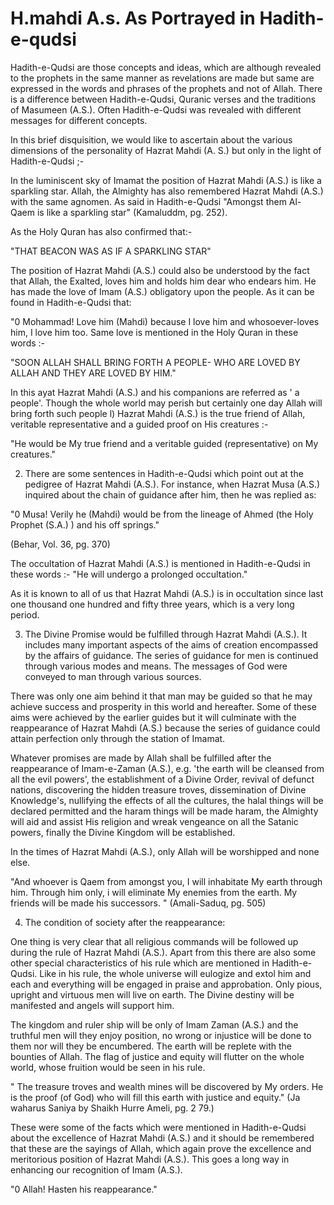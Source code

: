 H.mahdi A.s. As Portrayed in Hadith-e-qudsi
===========================================

Hadith-e-Qudsi are those concepts and ideas, which are although
revealed to the prophets in the same manner as revelations are made but
same are expressed in the words and phrases of the prophets and not of
Allah. There is a difference between Hadith-e-Qudsi, Quranic verses and
the traditions of Masumeen (A.S.). Often Hadith-e-Qudsi was revealed
with different messages for different concepts.

In this brief disquisition, we would like to ascertain about the
various dimensions of the personality of Hazrat Mahdi (A. S.) but only
in the light of Hadith-e-Qudsi ;-

In the luminiscent sky of Imamat the position of Hazrat Mahdi (A.S.) is
like a sparkling star. Allah, the Almighty has also remembered Hazrat
Mahdi (A.S.) with the same agnomen. As said in Hadith-e-Qudsi "Amongst
them Al-Qaem is like a sparkling star" (Kamaluddm, pg. 252).

As the Holy Quran has also confirmed that:-

"THAT BEACON WAS AS IF A SPARKLING STAR"

The position of Hazrat Mahdi (A.S.) could also be understood by the
fact that Allah, the Exalted, loves him and holds him dear who endears
him. He has made the love of Imam (A.S.) obligatory upon the people. As
it can be found in Hadith-e-Qudsi that:

"0 Mohammad! Love him (Mahdi) because I love him and whosoever-loves
him, I love him too. Same love is mentioned in the Holy Quran in these
words :-

"SOON ALLAH SHALL BRING FORTH A PEOPLE- WHO ARE LOVED BY ALLAH AND THEY
ARE LOVED BY HIM."

In this ayat Hazrat Mahdi (A.S.) and his companions are referred as ' a
people'. Though the whole world may perish but certainly one day Allah
will bring forth such people l) Hazrat Mahdi (A.S.) is the true friend
of Allah, veritable representative and a guided proof on His creatures
:-

"He would be My true friend and a veritable guided (representative) on
My creatures."

2) There are some sentences in Hadith-e-Qudsi which point out at the
pedigree of Hazrat Mahdi (A.S.). For instance, when Hazrat Musa (A.S.)
inquired about the chain of guidance after him, then he was replied
as:

"0 Musa! Verily he (Mahdi) would be from the lineage of Ahmed (the Holy
Prophet (S.A.) ) and his off springs."

(Behar, Vol. 36, pg. 370)

The occultation of Hazrat Mahdi (A.S.) is mentioned in Hadith-e-Qudsi
in these words :- "He will undergo a prolonged occultation."

As it is known to all of us that Hazrat Mahdi (A.S.) is in occultation
since last one thousand one hundred and fifty three years, which is a
very long period.

3) The Divine Promise would be fulfilled through Hazrat Mahdi (A.S.).
It includes many important aspects of the aims of creation encompassed
by the affairs of guidance. The series of guidance for men is continued
through various modes and means. The messages of God were conveyed to
man through various sources.

There was only one aim behind it that man may be guided so that he may
achieve success and prosperity in this world and hereafter. Some of
these aims were achieved by the earlier guides but it will culminate
with the reappearance of Hazrat Mahdi (A.S.) because the series of
guidance could attain perfection only through the station of Imamat.

Whatever promises are made by Allah shall be fulfilled after the
reappearance of Imam-e-Zaman (A.S.), e.g. 'the earth will be cleansed
from all the evil powers', the establishment of a Divine Order, revival
of defunct nations, discovering the hidden treasure troves,
dissemination of Divine Knowledge's, nullifying the effects of all the
cultures, the halal things will be declared permitted and the haram
things will be made haram, the Almighty will aid and assist His religion
and wreak vengeance on all the Satanic powers, finally the Divine
Kingdom will be established.

In the times of Hazrat Mahdi (A.S.), only Allah will be worshipped and
none else.

"And whoever is Qaem from amongst you, I will inhabitate My earth
through him. Through him only, i will eliminate My enemies from the
earth. My friends will be made his successors. "
(Amali-Saduq, pg. 505)

4) The condition of society after the reappearance:

One thing is very clear that all religious commands will be followed up
during the rule of Hazrat Mahdi (A.S.). Apart from this there are also
some other special characteristics of his rule which are mentioned in
Hadith-e-Qudsi. Like in his rule, the whole universe will eulogize and
extol him and each and everything will be engaged in praise and
approbation. Only pious, upright and virtuous men will live on earth.
The Divine destiny will be manifested and angels will support him.

The kingdom and ruler ship will be only of Imam Zaman (A.S.) and the
truthful men will they enjoy position, no wrong or injustice will be
done to them nor will they be encumbered. The earth will be replete with
the bounties of Allah. The flag of justice and equity will flutter on
the whole world, whose fruition would be seen in his rule.

" The treasure troves and wealth mines will be discovered by My orders.
He is the proof (of God) who will fill this earth with justice and
equity." (Ja waharus Saniya by Shaikh Hurre Ameli, pg. 2 79.)

These were some of the facts which were mentioned in Hadith-e-Qudsi
about the excellence of Hazrat Mahdi (A.S.) and it should be remembered
that these are the sayings of Allah, which again prove the excellence
and meritorious position of Hazrat Mahdi (A.S.). This goes a long way in
enhancing our recognition of Imam (A.S.).

"0 Allah! Hasten his reappearance."


